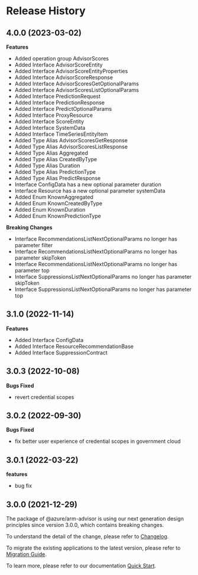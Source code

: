 # Release History
    
## 4.0.0 (2023-03-02)
    
**Features**

  - Added operation group AdvisorScores
  - Added Interface AdvisorScoreEntity
  - Added Interface AdvisorScoreEntityProperties
  - Added Interface AdvisorScoreResponse
  - Added Interface AdvisorScoresGetOptionalParams
  - Added Interface AdvisorScoresListOptionalParams
  - Added Interface PredictionRequest
  - Added Interface PredictionResponse
  - Added Interface PredictOptionalParams
  - Added Interface ProxyResource
  - Added Interface ScoreEntity
  - Added Interface SystemData
  - Added Interface TimeSeriesEntityItem
  - Added Type Alias AdvisorScoresGetResponse
  - Added Type Alias AdvisorScoresListResponse
  - Added Type Alias Aggregated
  - Added Type Alias CreatedByType
  - Added Type Alias Duration
  - Added Type Alias PredictionType
  - Added Type Alias PredictResponse
  - Interface ConfigData has a new optional parameter duration
  - Interface Resource has a new optional parameter systemData
  - Added Enum KnownAggregated
  - Added Enum KnownCreatedByType
  - Added Enum KnownDuration
  - Added Enum KnownPredictionType

**Breaking Changes**

  - Interface RecommendationsListNextOptionalParams no longer has parameter filter
  - Interface RecommendationsListNextOptionalParams no longer has parameter skipToken
  - Interface RecommendationsListNextOptionalParams no longer has parameter top
  - Interface SuppressionsListNextOptionalParams no longer has parameter skipToken
  - Interface SuppressionsListNextOptionalParams no longer has parameter top
    
    
## 3.1.0 (2022-11-14)
    
**Features**

  - Added Interface ConfigData
  - Added Interface ResourceRecommendationBase
  - Added Interface SuppressionContract
    
## 3.0.3 (2022-10-08)

**Bugs Fixed**

  -  revert credential scopes 

## 3.0.2 (2022-09-30)

**Bugs Fixed**

  -  fix better user experience of credential scopes in government cloud

## 3.0.1 (2022-03-22)

**features**

  - bug fix

## 3.0.0 (2021-12-29)

The package of @azure/arm-advisor is using our next generation design principles since version 3.0.0, which contains breaking changes.

To understand the detail of the change, please refer to [Changelog](https://aka.ms/js-track2-changelog).

To migrate the existing applications to the latest version, please refer to [Migration Guide](https://aka.ms/js-track2-migration-guide).

To learn more, please refer to our documentation [Quick Start](https://aka.ms/js-track2-quickstart).
